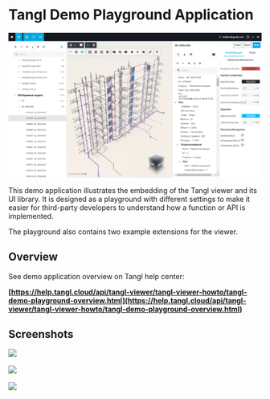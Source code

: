 # Tangl Demo Playground Application

![](screen.png)

This demo application illustrates the embedding of the Tangl viewer and its UI library. It is designed as a playground with different settings to make it easier for third-party developers to understand how a function or API is implemented.

The playground also contains two example extensions for the viewer.

## Overview

See demo application overview on Tangl help center:

**[https://help.tangl.cloud/api/tangl-viewer/tangl-viewer-howto/tangl-demo-playground-overview.html](https://help.tangl.cloud/api/tangl-viewer/tangl-viewer-howto/tangl-demo-playground-overview.html)**

## Screenshots

![](https://slabstatic.com/prod/uploads/4ojndffx/posts/images/ishtOV2TenBjg7N2qjaf9xKX.png)

![](https://slabstatic.com/prod/uploads/4ojndffx/posts/images/j3vD9OBMGL5uVYeIABW7FsBw.png)

![](https://slabstatic.com/prod/uploads/4ojndffx/posts/images/52GRlpCCQE_ERSiKoXb1kF_w.png)

